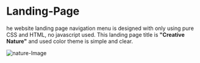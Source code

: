 <h1>Landing-Page</h1>
<p>he website landing page navigation menu is designed with only using pure CSS and HTML, no javascript used. This landing page title is <strong>"Creative Nature"</strong> and used color theme is simple and clear.</p>

<img src="" alt="nature-Image">
